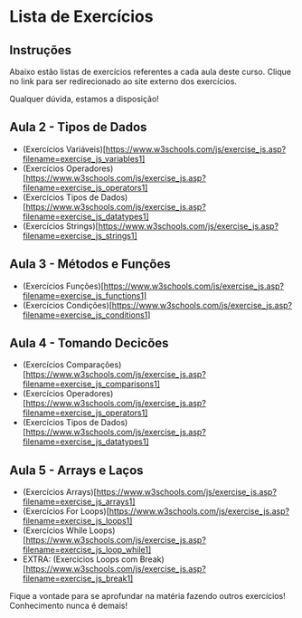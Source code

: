 # Lista de Exercícios

## Instruções

Abaixo estão listas de exercícios referentes a cada aula deste curso. Clique no link para ser redirecionado ao site externo dos exercícios.

Qualquer dúvida, estamos a disposição!

## Aula 2 - Tipos de Dados

- (Exercícios Variáveis)[https://www.w3schools.com/js/exercise_js.asp?filename=exercise_js_variables1]
- (Exercícios Operadores)[https://www.w3schools.com/js/exercise_js.asp?filename=exercise_js_operators1]
- (Exercícios Tipos de Dados)[https://www.w3schools.com/js/exercise_js.asp?filename=exercise_js_datatypes1]
- (Exercícios Strings)[https://www.w3schools.com/js/exercise_js.asp?filename=exercise_js_strings1]

## Aula 3 - Métodos e Funções

- (Exercícios Funções)[https://www.w3schools.com/js/exercise_js.asp?filename=exercise_js_functions1]
- (Exercícios Condições)[https://www.w3schools.com/js/exercise_js.asp?filename=exercise_js_conditions1]

## Aula 4 - Tomando Decicões

- (Exercícios Comparações)[https://www.w3schools.com/js/exercise_js.asp?filename=exercise_js_comparisons1]
- (Exercícios Operadores)[https://www.w3schools.com/js/exercise_js.asp?filename=exercise_js_operators1]
- (Exercícios Tipos de Dados)[https://www.w3schools.com/js/exercise_js.asp?filename=exercise_js_datatypes1]

## Aula 5 - Arrays e Laços

- (Exercícios Arrays)[https://www.w3schools.com/js/exercise_js.asp?filename=exercise_js_arrays1]
- (Exercícios For Loops)[https://www.w3schools.com/js/exercise_js.asp?filename=exercise_js_loops1]
- (Exercícios While Loops)[https://www.w3schools.com/js/exercise_js.asp?filename=exercise_js_loop_while1]
- EXTRA: (Exercicios Loops com Break)[https://www.w3schools.com/js/exercise_js.asp?filename=exercise_js_break1]


Fique a vontade para se aprofundar na matéria fazendo outros exercícios! Conhecimento nunca é demais!


